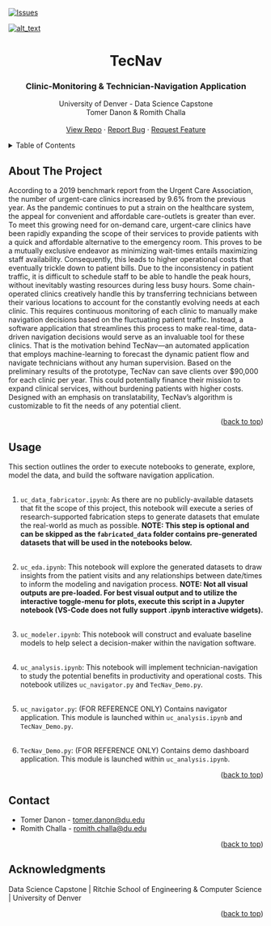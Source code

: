 [![Issues][issues-shield]][issues-url]

[![alt_text](https://user-images.githubusercontent.com/79323360/170838284-edba9418-8f2b-4ca1-a880-db3651fbe247.png)](https://user-images.githubusercontent.com/79323360/170838284-edba9418-8f2b-4ca1-a880-db3651fbe247.png)
<br />
<!---
<div align="center">
  <a href="https://github.com/rc-9/TecNav">
    <img src=".png" alt="Logo" width="80" height="45">
  </a>
-->



<h1 align="center">TecNav</h1>
<h3 align="center">Clinic-Monitoring & Technician-Navigation Application</h3>
  <p align="center">
    University of Denver - Data Science Capstone
    <br />
    Tomer Danon & Romith Challa
    <br />
    <br />
    <a href="https://github.com/rc-9/TecNav">View Repo</a>
    ·
    <a href="https://github.com/rc-9/TecNav/issues">Report Bug</a>
    ·
    <a href="https://github.com/rc-9/TecNav/issues">Request Feature</a>
  </p>
</div>



<!-- TABLE OF CONTENTS -->
<details>
  <summary>Table of Contents</summary>
  <ol>
    <li>
      <a href="#about-the-project">About The Project</a>
    <li><a href="#usage">Usage</a></li>
    <li><a href="#contact">Contact</a></li>
    <li><a href="#acknowledgments">Acknowledgments</a></li>
  </ol>
</details>



## About The Project

According to a 2019 benchmark report from the Urgent Care Association, the number of urgent-care clinics increased by 9.6% from the previous year. 
As the pandemic continues to put a strain on the healthcare system, the appeal for convenient and affordable care-outlets is greater than ever. 
To meet this growing need for on-demand care, urgent-care clinics have been rapidly expanding the scope of their services to provide patients with a quick and affordable alternative to the emergency room. 
This proves to be a mutually exclusive endeavor as minimizing wait-times entails maximizing staff availability. 
Consequently, this leads to higher operational costs that eventually trickle down to patient bills. 
Due to the inconsistency in patient traffic, it is difficult to schedule staff to be able to handle the peak hours, without inevitably wasting resources during less busy hours. 
Some chain-operated clinics creatively handle this by transferring technicians between their various locations to account for the constantly evolving needs at each clinic. 
This requires continuous monitoring of each clinic to manually make navigation decisions based on the fluctuating patient traffic. 
Instead, a software application that streamlines this process to make real-time, data-driven navigation decisions would serve as an invaluable tool for these clinics. 
That is the motivation behind TecNav—an automated application that employs machine-learning to forecast the dynamic patient flow and navigate technicians without any human supervision. 
Based on the preliminary results of the prototype, TecNav can save clients over $90,000 for each clinic per year. 
This could potentially finance their mission to expand clinical services, without burdening patients with higher costs. 
Designed with an emphasis on translatability, TecNav’s algorithm is customizable to fit the needs of any potential client.

<p align="right">(<a href="#top">back to top</a>)</p>



## Usage

This section outlines the order to execute notebooks to generate, explore, model the data, and build the software navigation application.
<br/> <br/>

1. ```uc_data_fabricator.ipynb```: As there are no publicly-available datasets that fit the scope of this project, this notebook will execute a series of research-supported fabrication steps to generate datasets that emulate the real-world as much as possible. 
**NOTE: This step is optional and can be skipped as the ```fabricated_data``` folder contains pre-generated datasets that will be used in the notebooks below.**
<br/> <br/>

2. ```uc_eda.ipynb```: This notebook will explore the generated datasets to draw insights from the patient visits and any relationships between date/times to inform the modeling and navigation process. 
**NOTE: Not all visual outputs are pre-loaded. For best visual output and to utilize the interactive toggle-menu for plots, execute this script in a Jupyter notebook (VS-Code does not fully support .ipynb interactive widgets).**
<br/> <br/>

3. ```uc_modeler.ipynb```: This notebook will construct and evaluate baseline models to help select a decision-maker within the navigation software.
<br/> <br/>

4. ```uc_analysis.ipynb```: This notebook will implement technician-navigation to study the potential benefits in productivity and operational costs. 
This notebook utilizes ```uc_navigator.py``` and ```TecNav_Demo.py```.
<br/> <br/>

5. ```uc_navigator.py```: (FOR REFERENCE ONLY) Contains navigator application. This module is launched within ```uc_analysis.ipynb``` and ```TecNav_Demo.py```.
<br/> <br/>

6. ```TecNav_Demo.py```: (FOR REFERENCE ONLY) Contains demo dashboard application. This module is launched within ```uc_analysis.ipynb```.

<p align="right">(<a href="#top">back to top</a>)</p>



<!-- CONTACT -->
## Contact

* Tomer Danon - [tomer.danon@du.edu](tomer.danon@du.edu)
* Romith Challa - [romith.challa@du.edu](romith.challa@du.edu)

<p align="right">(<a href="#top">back to top</a>)</p>


## Acknowledgments

Data Science Capstone | Ritchie School of Engineering & Computer Science | University of Denver

<p align="right">(<a href="#top">back to top</a>)</p>



<!-- MARKDOWN LINKS & IMAGES -->
[issues-shield]: https://img.shields.io/github/issues/rc-9/TecNav.svg?style=for-the-badge
[issues-url]: https://github.com/rc-9/TecNav/issues














